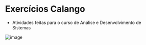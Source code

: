 # Exercícios Calango

- Atividades feitas para o curso de Análise e Desenvolvimento de Sistemas

![image](https://user-images.githubusercontent.com/101192181/174686682-415da97d-5bd4-41fe-9edc-889b2d07e4b0.png)
